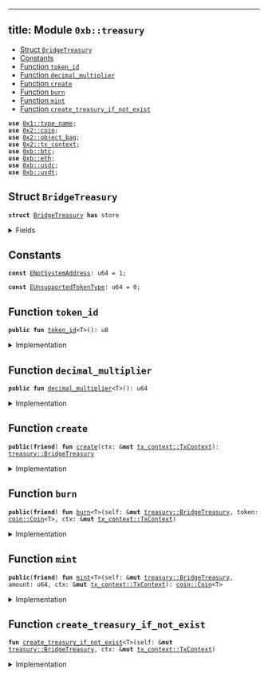 
---
title: Module `0xb::treasury`
---



-  [Struct `BridgeTreasury`](#0xb_treasury_BridgeTreasury)
-  [Constants](#@Constants_0)
-  [Function `token_id`](#0xb_treasury_token_id)
-  [Function `decimal_multiplier`](#0xb_treasury_decimal_multiplier)
-  [Function `create`](#0xb_treasury_create)
-  [Function `burn`](#0xb_treasury_burn)
-  [Function `mint`](#0xb_treasury_mint)
-  [Function `create_treasury_if_not_exist`](#0xb_treasury_create_treasury_if_not_exist)


<pre><code><b>use</b> <a href="../move-stdlib/type_name.md#0x1_type_name">0x1::type_name</a>;
<b>use</b> <a href="../sui-framework/coin.md#0x2_coin">0x2::coin</a>;
<b>use</b> <a href="../sui-framework/object_bag.md#0x2_object_bag">0x2::object_bag</a>;
<b>use</b> <a href="../sui-framework/tx_context.md#0x2_tx_context">0x2::tx_context</a>;
<b>use</b> <a href="btc.md#0xb_btc">0xb::btc</a>;
<b>use</b> <a href="eth.md#0xb_eth">0xb::eth</a>;
<b>use</b> <a href="usdc.md#0xb_usdc">0xb::usdc</a>;
<b>use</b> <a href="usdt.md#0xb_usdt">0xb::usdt</a>;
</code></pre>



<a name="0xb_treasury_BridgeTreasury"></a>

## Struct `BridgeTreasury`



<pre><code><b>struct</b> <a href="treasury.md#0xb_treasury_BridgeTreasury">BridgeTreasury</a> <b>has</b> store
</code></pre>



<details>
<summary>Fields</summary>


<dl>
<dt>
<code>treasuries: <a href="../sui-framework/object_bag.md#0x2_object_bag_ObjectBag">object_bag::ObjectBag</a></code>
</dt>
<dd>

</dd>
</dl>


</details>

<a name="@Constants_0"></a>

## Constants


<a name="0xb_treasury_ENotSystemAddress"></a>



<pre><code><b>const</b> <a href="treasury.md#0xb_treasury_ENotSystemAddress">ENotSystemAddress</a>: u64 = 1;
</code></pre>



<a name="0xb_treasury_EUnsupportedTokenType"></a>



<pre><code><b>const</b> <a href="treasury.md#0xb_treasury_EUnsupportedTokenType">EUnsupportedTokenType</a>: u64 = 0;
</code></pre>



<a name="0xb_treasury_token_id"></a>

## Function `token_id`



<pre><code><b>public</b> <b>fun</b> <a href="treasury.md#0xb_treasury_token_id">token_id</a>&lt;T&gt;(): u8
</code></pre>



<details>
<summary>Implementation</summary>


<pre><code><b>public</b> <b>fun</b> <a href="treasury.md#0xb_treasury_token_id">token_id</a>&lt;T&gt;(): u8 {
    <b>let</b> coin_type = <a href="../move-stdlib/type_name.md#0x1_type_name_get">type_name::get</a>&lt;T&gt;();
    <b>if</b> (coin_type == <a href="../move-stdlib/type_name.md#0x1_type_name_get">type_name::get</a>&lt;BTC&gt;()) {
        1
    } <b>else</b> <b>if</b> (coin_type == <a href="../move-stdlib/type_name.md#0x1_type_name_get">type_name::get</a>&lt;ETH&gt;()) {
        2
    } <b>else</b> <b>if</b> (coin_type == <a href="../move-stdlib/type_name.md#0x1_type_name_get">type_name::get</a>&lt;USDC&gt;()) {
        3
    } <b>else</b> <b>if</b> (coin_type == <a href="../move-stdlib/type_name.md#0x1_type_name_get">type_name::get</a>&lt;USDT&gt;()) {
        4
    } <b>else</b> {
        <b>abort</b> <a href="treasury.md#0xb_treasury_EUnsupportedTokenType">EUnsupportedTokenType</a>
    }
}
</code></pre>



</details>

<a name="0xb_treasury_decimal_multiplier"></a>

## Function `decimal_multiplier`



<pre><code><b>public</b> <b>fun</b> <a href="treasury.md#0xb_treasury_decimal_multiplier">decimal_multiplier</a>&lt;T&gt;(): u64
</code></pre>



<details>
<summary>Implementation</summary>


<pre><code><b>public</b> <b>fun</b> <a href="treasury.md#0xb_treasury_decimal_multiplier">decimal_multiplier</a>&lt;T&gt;(): u64 {
    <b>let</b> coin_type = <a href="../move-stdlib/type_name.md#0x1_type_name_get">type_name::get</a>&lt;T&gt;();
    <b>if</b> (coin_type == <a href="../move-stdlib/type_name.md#0x1_type_name_get">type_name::get</a>&lt;BTC&gt;()) {
        <a href="btc.md#0xb_btc_multiplier">btc::multiplier</a>()
    } <b>else</b> <b>if</b> (coin_type == <a href="../move-stdlib/type_name.md#0x1_type_name_get">type_name::get</a>&lt;ETH&gt;()) {
        <a href="eth.md#0xb_eth_multiplier">eth::multiplier</a>()
    } <b>else</b> <b>if</b> (coin_type == <a href="../move-stdlib/type_name.md#0x1_type_name_get">type_name::get</a>&lt;USDC&gt;()) {
        <a href="usdc.md#0xb_usdc_multiplier">usdc::multiplier</a>()
    } <b>else</b> <b>if</b> (coin_type == <a href="../move-stdlib/type_name.md#0x1_type_name_get">type_name::get</a>&lt;USDT&gt;()) {
        <a href="usdt.md#0xb_usdt_multiplier">usdt::multiplier</a>()
    } <b>else</b> {
        <b>abort</b> <a href="treasury.md#0xb_treasury_EUnsupportedTokenType">EUnsupportedTokenType</a>
    }
}
</code></pre>



</details>

<a name="0xb_treasury_create"></a>

## Function `create`



<pre><code><b>public</b>(<b>friend</b>) <b>fun</b> <a href="treasury.md#0xb_treasury_create">create</a>(ctx: &<b>mut</b> <a href="../sui-framework/tx_context.md#0x2_tx_context_TxContext">tx_context::TxContext</a>): <a href="treasury.md#0xb_treasury_BridgeTreasury">treasury::BridgeTreasury</a>
</code></pre>



<details>
<summary>Implementation</summary>


<pre><code><b>public</b>(package) <b>fun</b> <a href="treasury.md#0xb_treasury_create">create</a>(ctx: &<b>mut</b> TxContext): <a href="treasury.md#0xb_treasury_BridgeTreasury">BridgeTreasury</a> {
    <b>assert</b>!(<a href="../sui-framework/tx_context.md#0x2_tx_context_sender">tx_context::sender</a>(ctx) == @0x0, <a href="treasury.md#0xb_treasury_ENotSystemAddress">ENotSystemAddress</a>);
    <a href="treasury.md#0xb_treasury_BridgeTreasury">BridgeTreasury</a> {
        treasuries: <a href="../sui-framework/object_bag.md#0x2_object_bag_new">object_bag::new</a>(ctx)
    }
}
</code></pre>



</details>

<a name="0xb_treasury_burn"></a>

## Function `burn`



<pre><code><b>public</b>(<b>friend</b>) <b>fun</b> <a href="treasury.md#0xb_treasury_burn">burn</a>&lt;T&gt;(self: &<b>mut</b> <a href="treasury.md#0xb_treasury_BridgeTreasury">treasury::BridgeTreasury</a>, token: <a href="../sui-framework/coin.md#0x2_coin_Coin">coin::Coin</a>&lt;T&gt;, ctx: &<b>mut</b> <a href="../sui-framework/tx_context.md#0x2_tx_context_TxContext">tx_context::TxContext</a>)
</code></pre>



<details>
<summary>Implementation</summary>


<pre><code><b>public</b>(package) <b>fun</b> <a href="treasury.md#0xb_treasury_burn">burn</a>&lt;T&gt;(self: &<b>mut</b> <a href="treasury.md#0xb_treasury_BridgeTreasury">BridgeTreasury</a>, token: Coin&lt;T&gt;, ctx: &<b>mut</b> TxContext) {
    <a href="treasury.md#0xb_treasury_create_treasury_if_not_exist">create_treasury_if_not_exist</a>&lt;T&gt;(self, ctx);
    <b>let</b> <a href="treasury.md#0xb_treasury">treasury</a> = <a href="../sui-framework/object_bag.md#0x2_object_bag_borrow_mut">object_bag::borrow_mut</a>(&<b>mut</b> self.treasuries, <a href="../move-stdlib/type_name.md#0x1_type_name_get">type_name::get</a>&lt;T&gt;());
    <a href="../sui-framework/coin.md#0x2_coin_burn">coin::burn</a>(<a href="treasury.md#0xb_treasury">treasury</a>, token);
}
</code></pre>



</details>

<a name="0xb_treasury_mint"></a>

## Function `mint`



<pre><code><b>public</b>(<b>friend</b>) <b>fun</b> <a href="treasury.md#0xb_treasury_mint">mint</a>&lt;T&gt;(self: &<b>mut</b> <a href="treasury.md#0xb_treasury_BridgeTreasury">treasury::BridgeTreasury</a>, amount: u64, ctx: &<b>mut</b> <a href="../sui-framework/tx_context.md#0x2_tx_context_TxContext">tx_context::TxContext</a>): <a href="../sui-framework/coin.md#0x2_coin_Coin">coin::Coin</a>&lt;T&gt;
</code></pre>



<details>
<summary>Implementation</summary>


<pre><code><b>public</b>(package) <b>fun</b> <a href="treasury.md#0xb_treasury_mint">mint</a>&lt;T&gt;(self: &<b>mut</b> <a href="treasury.md#0xb_treasury_BridgeTreasury">BridgeTreasury</a>, amount: u64, ctx: &<b>mut</b> TxContext): Coin&lt;T&gt; {
    <a href="treasury.md#0xb_treasury_create_treasury_if_not_exist">create_treasury_if_not_exist</a>&lt;T&gt;(self, ctx);
    <b>let</b> <a href="treasury.md#0xb_treasury">treasury</a> = <a href="../sui-framework/object_bag.md#0x2_object_bag_borrow_mut">object_bag::borrow_mut</a>(&<b>mut</b> self.treasuries, <a href="../move-stdlib/type_name.md#0x1_type_name_get">type_name::get</a>&lt;T&gt;());
    <a href="../sui-framework/coin.md#0x2_coin_mint">coin::mint</a>(<a href="treasury.md#0xb_treasury">treasury</a>, amount, ctx)
}
</code></pre>



</details>

<a name="0xb_treasury_create_treasury_if_not_exist"></a>

## Function `create_treasury_if_not_exist`



<pre><code><b>fun</b> <a href="treasury.md#0xb_treasury_create_treasury_if_not_exist">create_treasury_if_not_exist</a>&lt;T&gt;(self: &<b>mut</b> <a href="treasury.md#0xb_treasury_BridgeTreasury">treasury::BridgeTreasury</a>, ctx: &<b>mut</b> <a href="../sui-framework/tx_context.md#0x2_tx_context_TxContext">tx_context::TxContext</a>)
</code></pre>



<details>
<summary>Implementation</summary>


<pre><code><b>fun</b> <a href="treasury.md#0xb_treasury_create_treasury_if_not_exist">create_treasury_if_not_exist</a>&lt;T&gt;(self: &<b>mut</b> <a href="treasury.md#0xb_treasury_BridgeTreasury">BridgeTreasury</a>, ctx: &<b>mut</b> TxContext) {
    <b>let</b> type_ = <a href="../move-stdlib/type_name.md#0x1_type_name_get">type_name::get</a>&lt;T&gt;();
    <b>if</b> (!<a href="../sui-framework/object_bag.md#0x2_object_bag_contains">object_bag::contains</a>(&self.treasuries, type_)) {
        // Lazily create currency <b>if</b> not exists
        <b>if</b> (type_ == <a href="../move-stdlib/type_name.md#0x1_type_name_get">type_name::get</a>&lt;BTC&gt;()) {
            <a href="../sui-framework/object_bag.md#0x2_object_bag_add">object_bag::add</a>(&<b>mut</b> self.treasuries, type_, <a href="btc.md#0xb_btc_create">btc::create</a>(ctx));
        } <b>else</b> <b>if</b> (type_ == <a href="../move-stdlib/type_name.md#0x1_type_name_get">type_name::get</a>&lt;ETH&gt;()) {
            <a href="../sui-framework/object_bag.md#0x2_object_bag_add">object_bag::add</a>(&<b>mut</b> self.treasuries, type_, <a href="eth.md#0xb_eth_create">eth::create</a>(ctx));
        } <b>else</b> <b>if</b> (type_ == <a href="../move-stdlib/type_name.md#0x1_type_name_get">type_name::get</a>&lt;USDC&gt;()) {
            <a href="../sui-framework/object_bag.md#0x2_object_bag_add">object_bag::add</a>(&<b>mut</b> self.treasuries, type_, <a href="usdc.md#0xb_usdc_create">usdc::create</a>(ctx));
        } <b>else</b> <b>if</b> (type_ == <a href="../move-stdlib/type_name.md#0x1_type_name_get">type_name::get</a>&lt;USDT&gt;()) {
            <a href="../sui-framework/object_bag.md#0x2_object_bag_add">object_bag::add</a>(&<b>mut</b> self.treasuries, type_, <a href="usdt.md#0xb_usdt_create">usdt::create</a>(ctx));
        } <b>else</b> {
            <b>abort</b> <a href="treasury.md#0xb_treasury_EUnsupportedTokenType">EUnsupportedTokenType</a>
        };
    };
}
</code></pre>



</details>
